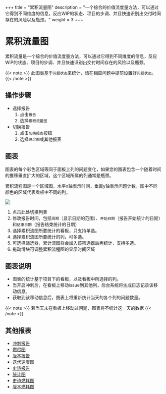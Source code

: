 +++
title = "累积流量图"
description = "一个综合的价值流度量方法，可以通过它得到不同维度的信息，反应WIP的状态、项目的步调、并且快速识别出交付时间存在的风险以及瓶颈。"
weight = 3
+++

# 累积流量图

累积流量是一个综合的价值流度量方法，可以通过它得到不同维度的信息，反应WIP的状态、项目的步调、并且快速识别出交付时间存在的风险以及瓶颈。

 {{< note >}} 此图表基于`问题状态`来统计，请在相应问题中提前设置好`问题状态`。{{< /note >}}

## 操作步骤

* 选择报告
    1. 点击`报告`
    2. 选择`累积流量图`
* 切换报告
    1. 点击`切换报表`按钮
    2. 选择`燃尽图`或其他报表

## 图表

图表的每个彩色区域等同于面板上列的问题变化，如果您的图表包含一个随着时间的推移垂直扩大的区域，这个区域所属的列通常是瓶颈。

累积流程图是一个区域图，水平x轴表示时间，垂直y轴表示问题计数，图中不同颜色的区域代表看板中不同的列。

![](/docs/user-guide/report/image/cumulative-flow.png)

1. 点击此处切换列表
2. 修改报告时间，包括`周期`（显示日期的范围）、`开始日期`（报告开始统计的日期）和`结束日期`（报告结束统计的日期）
3. 选择累积流图所要统计的看板，只支持单选。
4. 选择累积流图所要统计的列，可多选。  
5. 可选择筛选器，累计流图将会加入该筛选器后再统计，支持多选。
6. 拖动滑块可调整累积流程图的显示时间区域


## 图表说明

- 图表的统计基于项目下的看板，以及看板中所选择的列。
- 当开启冲刺后，在看板上移动issue到其他列，后台系统将生成日志记录该移动信息。
- 获取到该移动信息后，图表上将重新统计当天的各个列的问题数量。
    
{{< note >}}
若当天未在看板上移动过问题，图表将不统计这一天的数据
{{< /note >}}

## 其他报表

- [冲刺报告](../sprint)
- [燃尽图](../burn-down)
- [版本报告](../version-report)
- [迭代速度图](../iterative-chart)
- [史诗报告](../epic-report)
- [统计图](../statistical)
- [史诗燃耗图](../epicburndown)
- [版本燃耗图](../versionburndown)